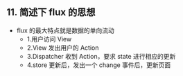 ## 11. 简述下 flux 的思想

* flux 的最大特点就是数据的单向流动
  * 1.用户访问 View
  * 2.View 发出用户的 Action
  * 3.Dispatcher 收到 Action，要求 state 进行相应的更新
  * 4.store 更新后，发出一个 change 事件后，更新页面
